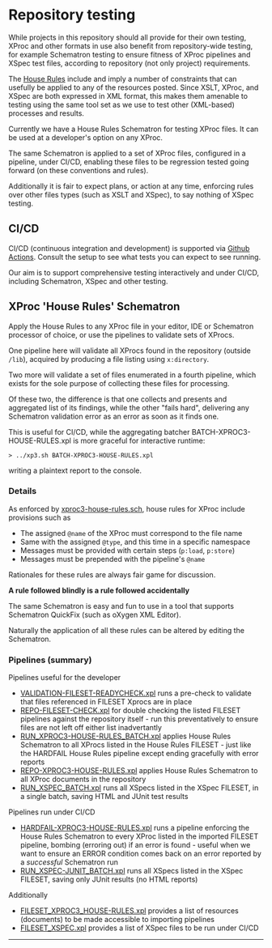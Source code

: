 # Repository testing

While projects in this repository should all provide for their own testing, XProc and other formats in use also benefit from repository-wide testing, for example Schematron testing to ensure fitness of XProc pipelines and XSpec test files, according to repository (not only project) requirements.

The [House Rules](../house-rules.md) include and imply a number of constraints that can usefully be applied to any of the resources posted. Since XSLT, XProc, and XSpec are both expressed in XML format, this makes them amenable to testing using the same tool set as we use to test other (XML-based) processes and results.

Currently we have a House Rules Schematron for testing XProc files. It can be used at a developer's option on any XProc.

The same Schematron is applied to a set of XProc files, configured in a pipeline, under CI/CD, enabling these files to be regression tested going forward (on these conventions and rules).

Additionally it is fair to expect plans, or action at any time, enforcing rules over other files types (such as XSLT and XSpec), to say nothing of XSpec testing.

## CI/CD

CI/CD (continuous integration and development) is supported via [Github Actions](../.github/workflows/test.yml). Consult the setup to see what tests you can expect to see running.

Our aim is to support comprehensive testing interactively and under CI/CD, including Schematron, XSpec and other testing.


## XProc 'House Rules' Schematron

Apply the House Rules to any XProc file in your editor, IDE or Schematron processor of choice, or use the pipelines to validate sets of XProcs.

One pipeline here will validate all XProcs found in the repository (outside `/lib`), acquired by producing a file listing using `x:directory`.

Two more will validate a set of files enumerated in a fourth pipeline, which exists for the sole purpose of collecting these files for processing.

Of these two, the difference is that one collects and presents and aggregated list of its findings, while the other "fails hard", delivering any Schematron validation error as an error as soon as it finds one.

This is useful for CI/CD, while the aggregating batcher BATCH-XPROC3-HOUSE-RULES.xpl is more graceful for interactive runtime:

```
> ../xp3.sh BATCH-XPROC3-HOUSE-RULES.xpl
```

writing a plaintext report to the console.

### Details

As enforced by [xproc3-house-rules.sch](xproc3-house-rules.sch), house rules for XProc include provisions such as

- The assigned `@name` of the XProc must correspond to the file name
- Same with the assigned `@type`, and this time in a specific namespace
- Messages must be provided with certain steps (`p:load`, `p:store`)
- Messages must be prepended with the pipeline's `@name`

Rationales for these rules are always fair game for discussion.

**A rule followed blindly is a rule followed accidentally**

The same Schematron is easy and fun to use in a tool that supports Schematron QuickFix (such as oXygen XML Editor).

Naturally the application of all these rules can be altered by editing the Schematron.

### Pipelines (summary)

Pipelines useful for the developer

* [VALIDATION-FILESET-READYCHECK.xpl](VALIDATION-FILESET-READYCHECK.xpl) runs a pre-check to validate that files referenced in FILESET Xprocs are in place
* [REPO-FILESET-CHECK.xpl](REPO-FILESET-CHECK.xpl) for double checking the listed FILESET pipelines against the repository itself - run this preventatively to ensure files are not left off either list inadvertantly
* [RUN_XPROC3-HOUSE-RULES_BATCH.xpl](RUN_XPROC3-HOUSE-RULES_BATCH.xpl) applies House Rules Schematron to all XProcs listed in the House Rules FILESET - just like the HARDFAIL House Rules pipeline except ending gracefully with error reports
* [REPO-XPROC3-HOUSE-RULES.xpl](REPO-XPROC3-HOUSE-RULES.xpl) applies House Rules Schematron to all XProc documents in the repository
* [RUN_XSPEC_BATCH.xpl](RUN_XSPEC_BATCH.xpl) runs all XSpecs listed in the XSpec FILESET, in a single batch, saving HTML and JUnit test results

Pipelines run under CI/CD

* [HARDFAIL-XPROC3-HOUSE-RULES.xpl](HARDFAIL-XPROC3-HOUSE-RULES.xpl) runs a pipeline enforcing the House Rules Schematron to every XProc listed in the imported FILESET pipeline, bombing (erroring out) if an error is found - useful when we want to ensure an ERROR condition comes back on an error reported by a *successful* Schematron run
* [RUN_XSPEC-JUNIT_BATCH.xpl](RUN_XSPEC-JUNIT_BATCH.xpl) runs all XSpecs listed in the XSpec FILESET, saving only JUnit results (no HTML reports)

Additionally

* [FILESET_XPROC3_HOUSE-RULES.xpl](FILESET_XPROC3_HOUSE-RULES.xpl) provides a list of resources (documents) to be made accessible to importing pipelines
* [FILESET_XSPEC.xpl](FILESET_XSPEC.xpl) provides a list of XSpec files to be run under CI/CD


---

